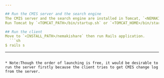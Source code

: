 ```yaml
---

## Run the CMIS server and the search engine
The CMIS server and the search engine are installed in Tomcat, `<NEMAKIWARE_HOME>/apache-tomcat-7.x.xx`.  
Run Tomcat by `<TOMCAT_PATH>/bin/startup.sh` or `<TOMCAT_HOME>/bin/startup.bat`.

## Run the client
Move to `<INSTALL_PATH>/nemakishare` then run Rails application.  
  ```sh
$ rails s
```

---
```

* Note:Though the order of launching is free, it would be desirable to run the server firstly because the client tries to get CMIS change log from the server.